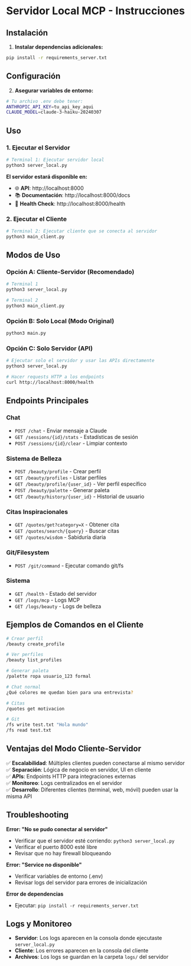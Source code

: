 # Servidor Local MCP - Instrucciones

## Instalación

1. **Instalar dependencias adicionales:**
```bash
pip install -r requirements_server.txt
```

## Configuración

2. **Asegurar variables de entorno:**
```bash
# Tu archivo .env debe tener:
ANTHROPIC_API_KEY=tu_api_key_aqui
CLAUDE_MODEL=claude-3-haiku-20240307
```

## Uso

### 1. Ejecutar el Servidor
```bash
# Terminal 1: Ejecutar servidor local
python3 server_local.py
```

**El servidor estará disponible en:**
- 🌐 **API**: http://localhost:8000
- 📚 **Documentación**: http://localhost:8000/docs  
- 🏥 **Health Check**: http://localhost:8000/health

### 2. Ejecutar el Cliente
```bash
# Terminal 2: Ejecutar cliente que se conecta al servidor
python3 main_client.py
```

## Modos de Uso

### Opción A: Cliente-Servidor (Recomendado)
```bash
# Terminal 1
python3 server_local.py

# Terminal 2  
python3 main_client.py
```

### Opción B: Solo Local (Modo Original)
```bash
python3 main.py
```

### Opción C: Solo Servidor (API)
```bash
# Ejecutar solo el servidor y usar las APIs directamente
python3 server_local.py

# Hacer requests HTTP a los endpoints
curl http://localhost:8000/health
```

## Endpoints Principales

### Chat
- `POST /chat` - Enviar mensaje a Claude
- `GET /sessions/{id}/stats` - Estadísticas de sesión
- `POST /sessions/{id}/clear` - Limpiar contexto

### Sistema de Belleza
- `POST /beauty/profile` - Crear perfil
- `GET /beauty/profiles` - Listar perfiles
- `GET /beauty/profile/{user_id}` - Ver perfil específico
- `POST /beauty/palette` - Generar paleta
- `GET /beauty/history/{user_id}` - Historial de usuario

### Citas Inspiracionales
- `GET /quotes/get?category=X` - Obtener cita
- `GET /quotes/search/{query}` - Buscar citas
- `GET /quotes/wisdom` - Sabiduría diaria

### Git/Filesystem
- `POST /git/command` - Ejecutar comando git/fs

### Sistema
- `GET /health` - Estado del servidor
- `GET /logs/mcp` - Logs MCP
- `GET /logs/beauty` - Logs de belleza

## Ejemplos de Comandos en el Cliente

```bash
# Crear perfil
/beauty create_profile

# Ver perfiles
/beauty list_profiles

# Generar paleta
/palette ropa usuario_123 formal

# Chat normal
¿Qué colores me quedan bien para una entrevista?

# Citas
/quotes get motivacion

# Git
/fs write test.txt "Hola mundo"
/fs read test.txt
```

## Ventajas del Modo Cliente-Servidor

✅ **Escalabilidad**: Múltiples clientes pueden conectarse al mismo servidor  
✅ **Separación**: Lógica de negocio en servidor, UI en cliente  
✅ **APIs**: Endpoints HTTP para integraciones externas  
✅ **Monitoreo**: Logs centralizados en el servidor  
✅ **Desarrollo**: Diferentes clientes (terminal, web, móvil) pueden usar la misma API

## Troubleshooting

**Error: "No se pudo conectar al servidor"**
- Verificar que el servidor esté corriendo: `python3 server_local.py`
- Verificar el puerto 8000 esté libre
- Revisar que no hay firewall bloqueando

**Error: "Service no disponible"**
- Verificar variables de entorno (.env)
- Revisar logs del servidor para errores de inicialización

**Error de dependencias**
- Ejecutar: `pip install -r requirements_server.txt`

## Logs y Monitoreo

- **Servidor**: Los logs aparecen en la consola donde ejecutaste `server_local.py`
- **Cliente**: Los errores aparecen en la consola del cliente
- **Archivos**: Los logs se guardan en la carpeta `logs/` del servidor